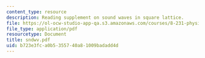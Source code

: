 ```yaml
---
content_type: resource
description: Reading supplement on sound waves in square lattice.
file: https://ol-ocw-studio-app-qa.s3.amazonaws.com/courses/8-231-physics-of-solids-i-fall-2006/b723e3fca0b5355740a81009badadd4d_sndwv.pdf
file_type: application/pdf
resourcetype: Document
title: sndwv.pdf
uid: b723e3fc-a0b5-3557-40a8-1009badadd4d
---
```

